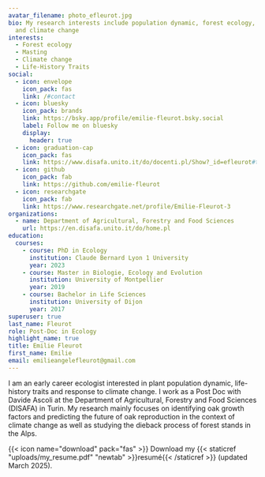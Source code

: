 ```yaml
---
avatar_filename: photo_efleurot.jpg
bio: My research interests include population dynamic, forest ecology, masting
  and climate change
interests:
  - Forest ecology
  - Masting
  - Climate change
  - Life-History Traits
social:
  - icon: envelope
    icon_pack: fas
    link: /#contact
  - icon: bluesky
    icon_pack: brands
    link: https://bsky.app/profile/emilie-fleurot.bsky.social
    label: Follow me on bluesky
    display:
      header: true
  - icon: graduation-cap
    icon_pack: fas
    link: https://www.disafa.unito.it/do/docenti.pl/Show?_id=efleurot#tab-profilo
  - icon: github
    icon_pack: fab
    link: https://github.com/emilie-fleurot
  - icon: researchgate
    icon_pack: fab
    link: https://www.researchgate.net/profile/Emilie-Fleurot-3
organizations:
  - name: Department of Agricultural, Forestry and Food Sciences
    url: https://en.disafa.unito.it/do/home.pl
education:
  courses:
    - course: PhD in Ecology
      institution: Claude Bernard Lyon 1 University
      year: 2023
    - course: Master in Biologie, Ecology and Evolution
      institution: University of Montpellier
      year: 2019
    - course: Bachelor in Life Sciences
      institution: University of Dijon
      year: 2017
superuser: true
last_name: Fleurot
role: Post-Doc in Ecology
highlight_name: true
title: Emilie Fleurot
first_name: Emilie
email: emilieangelefleurot@gmail.com
---
```

I am an early career ecologist interested in plant population dynamic, life-history traits and response to climate change. I work as a Post Doc with Davide Ascoli at the Department of Agricultural, Forestry and Food Sciences (DISAFA) in Turin. My research mainly focuses on identifying oak growth factors and predicting the future of oak reproduction in the context of climate change as well as studying the dieback process of forest stands in the Alps.

{{< icon name="download" pack="fas" >}} Download my {{< staticref "uploads/my_resume.pdf" "newtab" >}}resumé{{< /staticref >}} (updated March 2025).
